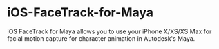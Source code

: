 # iOS-FaceTrack-for-Maya
iOS FaceTrack for Maya allows you to use your iPhone X/XS/XS Max for facial motion capture for character animation in Autodesk's Maya.
